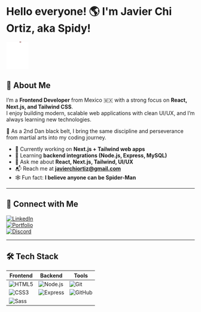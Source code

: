 # Hello everyone! 🌎 I'm Javier Chi Ortiz, aka Spidy!  
<img src="https://github.com/SpidySamurai/SpidySamurai/blob/master/Assets/saludo-spidy.gif" width="60px">

## 🚀 About Me

I’m a **Frontend Developer** from Mexico 🇲🇽 with a strong focus on **React, Next.js, and Tailwind CSS**.  
I enjoy building modern, scalable web applications with clean UI/UX, and I’m always learning new technologies.  

🥋 As a 2nd Dan black belt, I bring the same discipline and perseverance from martial arts into my coding journey.  

- 🔭 Currently working on **Next.js + Tailwind web apps**  
- 🌱 Learning **backend integrations (Node.js, Express, MySQL)**  
- 💬 Ask me about **React, Next.js, Tailwind, UI/UX**  
- 📬 Reach me at **javierchiortiz@gmail.com**  
- 🕸️ Fun fact: **I believe anyone can be Spider-Man**  

---

## 🤝 Connect with Me  

[![LinkedIn](https://img.shields.io/badge/LinkedIn-Javier%20Chi%20Ortiz-blue?style=for-the-badge&logo=linkedin)](https://linkedin.com/in/javier-fernando-chi-ortiz)  
[![Portfolio](https://img.shields.io/badge/Portfolio-www.javierchiortiz.com-0a66c2?style=for-the-badge&logo=firefox)](https://www.javierchiortiz.com)  
[![Discord](https://img.shields.io/badge/Discord-SpidyNoMore%230456-5865F2?style=for-the-badge&logo=discord)]()

---

## 🛠️ Tech Stack  

| Frontend | Backend | Tools |
|----------|---------|-------|
| ![HTML5](https://img.shields.io/badge/HTML5-E34F26?style=flat&logo=html5&logoColor=white) | ![Node.js](https://img.shields.io/badge/Node.js-43853D?style=flat&logo=node.js&logoColor=white) | ![Git](https://img.shields.io/badge/Git-F05032?style=flat&logo=git&logoColor=white) |
| ![CSS3](https://img.shields.io/badge/CSS3-1572B6?style=flat&logo=css3&logoColor=white) | ![Express](https://img.shields.io/badge/Express-000000?style=flat&logo=express&logoColor=white) | ![GitHub](https://img.shields.io/badge/GitHub-181717?style=flat&logo=github&logoColor=white) |
| ![Sass](https://img.shields.io/badge/Sass-CC6699?style=flat&logo=sass&)
